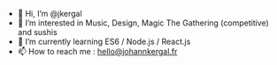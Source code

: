 - 👋 Hi, I’m @jkergal
- 👀 I’m interested in Music, Design, Magic The Gathering (competitive) and sushis
- 🌱 I’m currently learning ES6 / Node.js / React.js
- 📫 How to reach me : hello@johannkergal.fr

